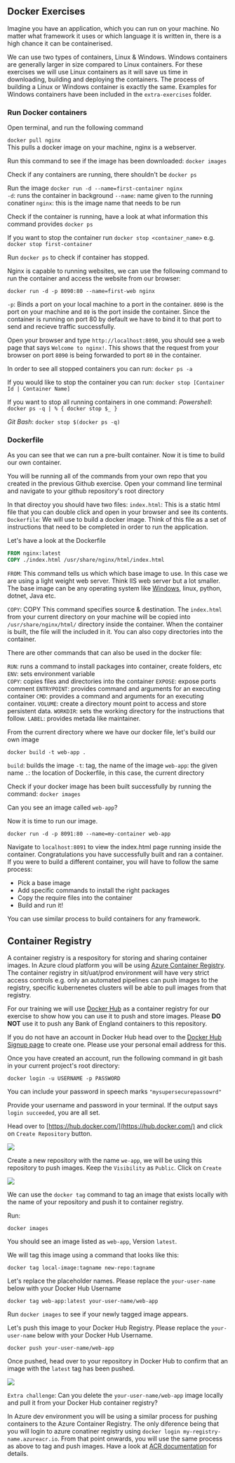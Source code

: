 ## Docker Exercises

Imagine you have an application, which you can run on your machine. No matter what framework it uses or which language it is written in, there is a high chance it can be containerised.

We can use two types of containers, Linux & Windows. Windows containers are generally larger in size compared to Linux containers. For these exercises we will use Linux containers as it will save us time in downloading, building and deploying the containers. The process of building a Linux or Windows container is exactly the same. Examples for Windows containers have been included in the `extra-exercises` folder.

### Run Docker containers

Open terminal, and run the following command

`docker pull nginx`  
This pulls a docker image on your machine, nginx is a webserver.

Run this command to see if the image has been downloaded:
`docker images`

Check if any containers are running, there shouldn't be
`docker ps`

Run the image
`docker run -d --name=first-container nginx`  
`-d`: runs the container in background
`--name`: name given to the running conatiner
`nginx`: this is the image name that needs to be run

Check if the container is running, have a look at what information this command provides
`docker ps` 

If you want to stop the container run
`docker stop <container_name>` e.g. `docker stop first-container`

Run `docker ps` to check if container has stopped.

Nginx is capable to running websites, we can use the following command to run the container and access the website from our browser:

`docker run -d -p 8090:80 --name=first-web nginx`

`-p`: Binds a port on your local machine to a port in the container. `8090` is the port on your machine and `80` is the port inside the container. Since the container is running on port 80 by default we have to bind it to that port to send and recieve traffic successfully. 

Open your browser and type `http://localhost:8090`, you should see a web page that says `Welcome to nginx!`. This shows that the request from your browser on port `8090` is being forwarded to port `80` in the container. 

In order to see all stopped containers you can run:
`docker ps -a`

If you would like to stop the container you can run:
`docker stop [Container Id | Container Name]`

If you want to stop all running containers in one command:
_Powershell_:
`docker ps -q | % { docker stop $_ }`

_Git Bash_:
`docker stop $(docker ps -q)`


### Dockerfile

As you can see that we can run a pre-built container. Now it is time to build our own container. 

You will be running all of the commands from your own repo that you created in the previous Github exercise. Open your command line terminal and navigate to your github repository's root directory

In that directoy you should have two files:
`index.html`: This is a static html file that you can double click and open in your browser and see its contents.
`Dockerfile`: We will use to build a docker image. Think of this file as a set of instructions that need to be completed in order to run the application.

Let's have a look at the Dockerfile

```Dockerfile
FROM nginx:latest
COPY ./index.html /usr/share/nginx/html/index.html
```

`FROM`: This command tells us which which base image to use. In this case we are using a light weight web server. Think IIS web server but a lot smaller. The base image can be any operating system like [Windows](https://hub.docker.com/_/microsoft-windows-base-os-images), linux, python, dotnet, Java etc. 

`COPY`: COPY <Source on localhost> <Destination inside container>
This command specifies source & destination. The `index.html` from your current directory on your machine will be copied into `/usr/share/nginx/html/` directory inside the container. When the container is built, the file will the included in it. You can also copy directories into the container. 

There are other commands that can also be used in the docker file:

`RUN`: runs a command to install packages into container, create folders, etc 
`ENV`: sets environment variable  
`COPY`: copies files and directories into the container 
`EXPOSE`: expose ports comment 
`ENTRYPOINT`: provides command and arguments for an executing container 
`CMD`: provides a command and arguments for an executing container. 
`VOLUME`: create a directory mount point to access and store persistent data. 
`WORKDIR`: sets the working directory for the instructions that follow. 
`LABEL`: provides metada like maintainer. 

From the current directory where we have our docker file, let's build our own image

`docker build -t web-app .`

`build`: builds the image 
`-t`: tag, the name of the image 
`web-app`: the given name 
`.`: the location of Dockerfile, in this case, the current directory 

Check if your docker image has been built successfully by running the command:
`docker images` 

Can you see an image called `web-app`?

Now it is time to run our image.

`docker run -d -p 8091:80 --name=my-container web-app`

Navigate to `localhost:8091` to view the index.html page running inside the container. Congratulations you have successfully built and ran a container. If you were to build a different container, you will have to follow the same process:
- Pick a base image
- Add specific commands to install the right packages
- Copy the require files into the container
- Build and run it!

You can use similar process to build containers for any framework. 

## Container Registry

A container registry is a respository for storing and sharing container images. In Azure cloud platform you will be using [Azure Container Registry](https://azure.microsoft.com/en-gb/services/container-registry/). The container registry in sit/uat/prod environment will have very strict access controls e.g. only an automated pipelines can push images to the registry, specific kubernenetes clusters will be able to pull images from that registry.

For our training we will use [Docker Hub](https://hub.docker.com/) as a container registry for our exercise to show how you can use it to push and store images. Please __DO NOT__ use it to push any Bank of England containers to this repository.

If you do not have an account in Docker Hub head over to the [Docker Hub Signup page](https://hub.docker.com/signup) to create one. Please use your personal email address for this.

Once you have created an account, run the following command in git bash in your current project's root directory:

`docker login -u USERNAME -p PASSWORD`
 
You can include your password in speech marks `"mysupersecurepassowrd"`

Provide your username and password in your terminal. If the output says `login succeeded`, you are all set. 

Head over to [https://hub.docker.com/](https://hub.docker.com/) and click on `Create Repository` button.

<img src="../images/create-repo.png">

Create a new repository with the name `we-app`, we will be using this repository to push images. Keep the `Visibility` as `Public`. Click on `Create`

<img src="../images/repo.png">

We can use the `docker tag` command to tag an image that exists locally with the name of your repository and push it to container registry.

Run:

`docker images`

You should see an image listed as `web-app`, Version `latest`. 

We will tag this image using a command that looks like this:

`docker tag local-image:tagname new-repo:tagname`

Let's replace the placeholder names. Please replace the `your-user-name` below with your Docker Hub Username

`docker tag web-app:latest your-user-name/web-app` 

Run `docker images` to see if your newly tagged image appears.

Let's push this image to your Docker Hub Registry. Please replace the `your-user-name` below with your Docker Hub Username.

`docker push your-user-name/web-app`

Once pushed, head over to your repository in Docker Hub to confirm that an image with the `latest` tag has been pushed.

<img src="../images/image.png">

`Extra challenge`: Can you delete the `your-user-name/web-app` image locally and pull it from your Docker Hub container registry?

In Azure dev environment you will be using a similar process for pushing containers to the Azure Container Registry. The only diference being that you will login to azure conatiner registry using `docker login my-registry-name.azureacr.io`. From that point onwards, you will use the same process as above to tag and push images. Have a look at [ACR documentation](https://docs.microsoft.com/en-us/azure/container-registry/container-registry-get-started-docker-cli?tabs=azure-cli) for details.

